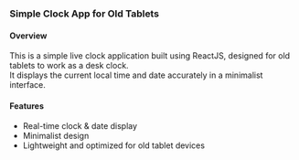 ### Simple Clock App for Old Tablets
#### Overview

This is a simple live clock application built using ReactJS, designed for old tablets to work as a desk clock. <br>It displays the current local time and date accurately in a minimalist interface.
#### Features
- Real-time clock & date display
- Minimalist design
- Lightweight and optimized for old tablet devices